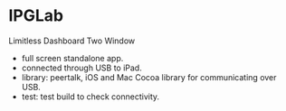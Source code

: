 # IPGLab
Limitless Dashboard Two Window
- full screen standalone app.
- connected through USB to iPad.
- library: peertalk, iOS and Mac Cocoa library for communicating over USB.
- test: test build to check connectivity.
